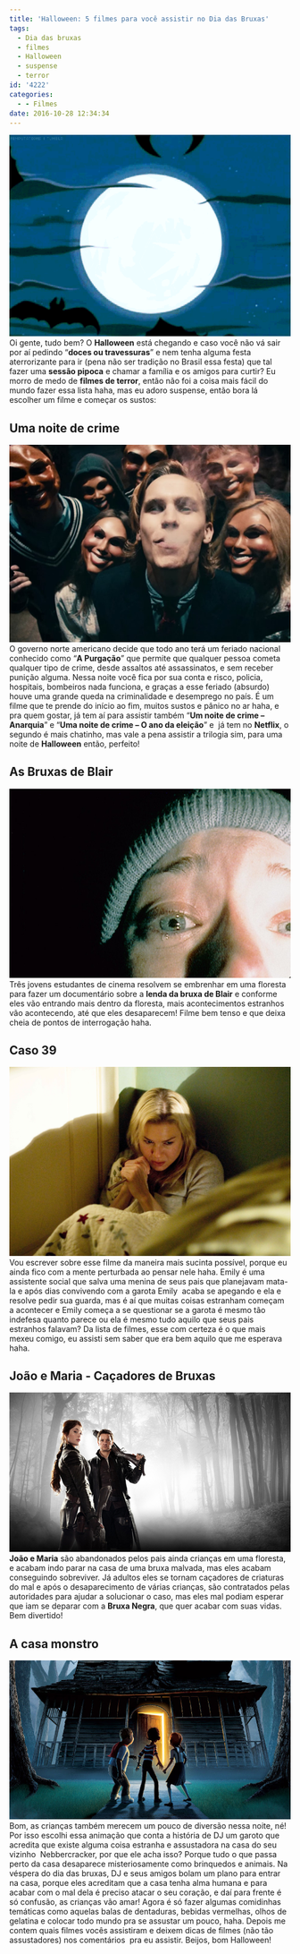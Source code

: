 ```yaml
---
title: 'Halloween: 5 filmes para você assistir no Dia das Bruxas'
tags:
  - Dia das bruxas
  - filmes
  - Halloween
  - suspense
  - terror
id: '4222'
categories:
  - - Filmes
date: 2016-10-28 12:34:34
---
```


![happy halloween](/images/2016/10/giphy.gif) Oi gente, tudo bem? O **Halloween** está chegando e caso você não vá sair por aí pedindo “**doces ou travessuras**” e nem tenha alguma festa aterrorizante para ir (pena não ser tradição no Brasil essa festa) que tal fazer uma **sessão pipoca** e chamar a família e os amigos para curtir? Eu morro de medo de **filmes de terror**, então não foi a coisa mais fácil do mundo fazer essa lista haha, mas eu adoro suspense, então bora lá escolher um filme e começar os sustos:

## Uma noite de crime

![The Purgue - movie](/images/2016/10/filme-uma-noite-de-crime.png) O governo norte americano decide que todo ano terá um feriado nacional conhecido como “**A Purgação**” que permite que qualquer pessoa cometa qualquer tipo de crime, desde assaltos até assassinatos, e sem receber punição alguma. Nessa noite você fica por sua conta e risco, policia, hospitais, bombeiros nada funciona, e graças a esse feriado (absurdo) houve uma grande queda na criminalidade e desemprego no país. É um filme que te prende do início ao fim, muitos sustos e pânico no ar haha, e pra quem gostar, já tem aí para assistir também “**Um noite de crime – Anarquia**” e “**Uma noite de crime – O ano da eleição**” e  já tem no **Netflix**, o segundo é mais chatinho, mas vale a pena assistir a trilogia sim, para uma noite de **Halloween** então, perfeito!

## As Bruxas de Blair

![resenha - as bruxas de blair](/images/2016/10/filme-as-bruxas-de-blair.jpg) Três jovens estudantes de cinema resolvem se embrenhar em uma floresta para fazer um documentário sobre a **lenda da bruxa de Blair** e conforme eles vão entrando mais dentro da floresta, mais acontecimentos estranhos vão acontecendo, até que eles desaparecem! Filme bem tenso e que deixa cheia de pontos de interrogação haha.

## Caso 39

![Filme - caso 39 ](/images/2016/10/caso-39-filme.jpg) Vou escrever sobre esse filme da maneira mais sucinta possível, porque eu ainda fico com a mente perturbada ao pensar nele haha. Emily é uma assistente social que salva uma menina de seus pais que planejavam mata-la e após dias convivendo com a garota Emily  acaba se apegando e ela e resolve pedir sua guarda, mas é aí que muitas coisas estranham começam a acontecer e Emily começa a se questionar se a garota é mesmo tão indefesa quanto parece ou ela é mesmo tudo aquilo que seus pais estranhos falavam? Da lista de filmes, esse com certeza é o que mais mexeu comigo, eu assisti sem saber que era bem aquilo que me esperava haha.

## João e Maria - Caçadores de Bruxas

![resenha - caçadores de bruxas - joão e maria](/images/2016/10/filme-joão-e-maria-caçadores-de-bruxas.jpg) **João e Maria** são abandonados pelos pais ainda crianças em uma floresta, e acabam indo parar na casa de uma bruxa malvada, mas eles acabam conseguindo sobreviver. Já adultos eles se tornam caçadores de criaturas do mal e após o desaparecimento de várias crianças, são contratados pelas autoridades para ajudar a solucionar o caso, mas eles mal podiam esperar que iam se deparar com a **Bruxa Negra**, que quer acabar com suas vidas. Bem divertido!

## A casa monstro

![filme-a-casa-monstro](/images/2016/10/animação-a-casa-monstro.jpg) Bom, as crianças também merecem um pouco de diversão nessa noite, né! Por isso escolhi essa animação que conta a história de DJ um garoto que acredita que existe alguma coisa estranha e assustadora na casa do seu vizinho  Nebbercracker, por que ele acha isso? Porque tudo o que passa perto da casa desaparece misteriosamente como brinquedos e animais. Na véspera do dia das bruxas, DJ e seus amigos bolam um plano para entrar na casa, porque eles acreditam que a casa tenha alma humana e para acabar com o mal dela é preciso atacar o seu coração, e daí para frente é só confusão, as crianças vão amar! Agora é só fazer algumas comidinhas temáticas como aquelas balas de dentaduras, bebidas vermelhas, olhos de gelatina e colocar todo mundo pra se assustar um pouco, haha. Depois me contem quais filmes vocês assistiram e deixem dicas de filmes (não tão assustadores) nos comentários  pra eu assistir. Beijos, bom Halloween!
